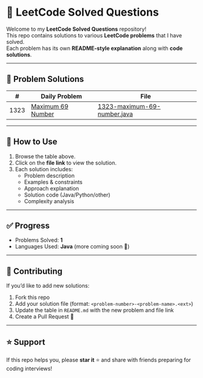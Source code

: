 # 🚀 LeetCode Solved Questions

Welcome to my **LeetCode Solved Questions** repository!  
This repo contains solutions to various **LeetCode problems** that I have solved.  
Each problem has its own **README-style explanation** along with **code solutions**.

---

## 📂 Problem Solutions

| #  | Daily Problem | File |
|----|----------|------|
| 1323 | [Maximum 69 Number](https://leetcode.com/problems/maximum-69-number/description/?envType=daily-question&envId=2025-08-16) | [1323-maximum-69-number.java](./1323_Maximum_69_Number.md) |

---

## 📘 How to Use
1. Browse the table above.  
2. Click on the **file link** to view the solution.  
3. Each solution includes:  
   - Problem description  
   - Examples & constraints  
   - Approach explanation  
   - Solution code (Java/Python/other)  
   - Complexity analysis  

---

## ✅ Progress
- Problems Solved: **1**  
- Languages Used: **Java** (more coming soon 🚀)  

---

## 📝 Contributing
If you’d like to add new solutions:  
1. Fork this repo  
2. Add your solution file (format: `<problem-number>-<problem-name>.<ext>`)  
3. Update the table in `README.md` with the new problem and file link  
4. Create a Pull Request 🎉  

---

## ⭐ Support
If this repo helps you, please **star it** ⭐ and share with friends preparing for coding interviews!
